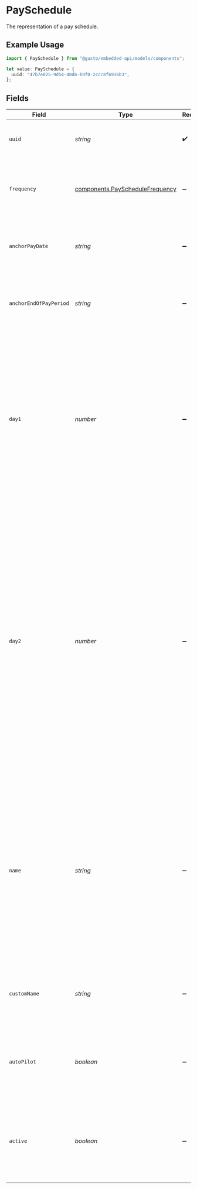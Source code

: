 # PaySchedule

The representation of a pay schedule.

## Example Usage

```typescript
import { PaySchedule } from "@gusto/embedded-api/models/components";

let value: PaySchedule = {
  uuid: "47b7e025-9d54-40d6-b9f0-2ccc8f6916b3",
};
```

## Fields

| Field                                                                                                                                                                                                                                                                                                                                                                                                          | Type                                                                                                                                                                                                                                                                                                                                                                                                           | Required                                                                                                                                                                                                                                                                                                                                                                                                       | Description                                                                                                                                                                                                                                                                                                                                                                                                    |
| -------------------------------------------------------------------------------------------------------------------------------------------------------------------------------------------------------------------------------------------------------------------------------------------------------------------------------------------------------------------------------------------------------------- | -------------------------------------------------------------------------------------------------------------------------------------------------------------------------------------------------------------------------------------------------------------------------------------------------------------------------------------------------------------------------------------------------------------- | -------------------------------------------------------------------------------------------------------------------------------------------------------------------------------------------------------------------------------------------------------------------------------------------------------------------------------------------------------------------------------------------------------------- | -------------------------------------------------------------------------------------------------------------------------------------------------------------------------------------------------------------------------------------------------------------------------------------------------------------------------------------------------------------------------------------------------------------- |
| `uuid`                                                                                                                                                                                                                                                                                                                                                                                                         | *string*                                                                                                                                                                                                                                                                                                                                                                                                       | :heavy_check_mark:                                                                                                                                                                                                                                                                                                                                                                                             | The unique identifier of the pay schedule in Gusto.                                                                                                                                                                                                                                                                                                                                                            |
| `frequency`                                                                                                                                                                                                                                                                                                                                                                                                    | [components.PayScheduleFrequency](../../models/components/payschedulefrequency.md)                                                                                                                                                                                                                                                                                                                             | :heavy_minus_sign:                                                                                                                                                                                                                                                                                                                                                                                             | The frequency that employees on this pay schedule are paid with Gusto.                                                                                                                                                                                                                                                                                                                                         |
| `anchorPayDate`                                                                                                                                                                                                                                                                                                                                                                                                | *string*                                                                                                                                                                                                                                                                                                                                                                                                       | :heavy_minus_sign:                                                                                                                                                                                                                                                                                                                                                                                             | The first date that employees on this pay schedule are paid with Gusto.                                                                                                                                                                                                                                                                                                                                        |
| `anchorEndOfPayPeriod`                                                                                                                                                                                                                                                                                                                                                                                         | *string*                                                                                                                                                                                                                                                                                                                                                                                                       | :heavy_minus_sign:                                                                                                                                                                                                                                                                                                                                                                                             | The last date of the first pay period. This can be the same date as the anchor pay date.                                                                                                                                                                                                                                                                                                                       |
| `day1`                                                                                                                                                                                                                                                                                                                                                                                                         | *number*                                                                                                                                                                                                                                                                                                                                                                                                       | :heavy_minus_sign:                                                                                                                                                                                                                                                                                                                                                                                             | An integer between 1 and 31 indicating the first day of the month that employees are paid. This field is only relevant for pay schedules with the “Twice per month” and “Monthly” frequencies. It will be null for pay schedules with other frequencies.                                                                                                                                                       |
| `day2`                                                                                                                                                                                                                                                                                                                                                                                                         | *number*                                                                                                                                                                                                                                                                                                                                                                                                       | :heavy_minus_sign:                                                                                                                                                                                                                                                                                                                                                                                             | An integer between 1 and 31 indicating the second day of the month that employees are paid. This field is the second pay date for pay schedules with the "Twice per month" frequency. For semi-monthly pay schedules, this field should be set to 31. For months shorter than 31 days, we will set the second pay date to the last day of the month. It will be null for pay schedules with other frequencies. |
| `name`                                                                                                                                                                                                                                                                                                                                                                                                         | *string*                                                                                                                                                                                                                                                                                                                                                                                                       | :heavy_minus_sign:                                                                                                                                                                                                                                                                                                                                                                                             | This field will be hourly when the pay schedule is for hourly employees, salaried when the pay schedule is for salaried employees, the department name if pay schedule is by department, and null when the pay schedule is for all employees.                                                                                                                                                                  |
| `customName`                                                                                                                                                                                                                                                                                                                                                                                                   | *string*                                                                                                                                                                                                                                                                                                                                                                                                       | :heavy_minus_sign:                                                                                                                                                                                                                                                                                                                                                                                             | A custom name for a pay schedule, defaults to the pay frequency description.                                                                                                                                                                                                                                                                                                                                   |
| `autoPilot`                                                                                                                                                                                                                                                                                                                                                                                                    | *boolean*                                                                                                                                                                                                                                                                                                                                                                                                      | :heavy_minus_sign:                                                                                                                                                                                                                                                                                                                                                                                             | With Autopilot® enabled, payroll will run automatically one day before your payroll deadlines.                                                                                                                                                                                                                                                                                                                 |
| `active`                                                                                                                                                                                                                                                                                                                                                                                                       | *boolean*                                                                                                                                                                                                                                                                                                                                                                                                      | :heavy_minus_sign:                                                                                                                                                                                                                                                                                                                                                                                             | Whether this pay schedule is associated with any employees. A pay schedule is inactive when it's unassigned.                                                                                                                                                                                                                                                                                                   |
